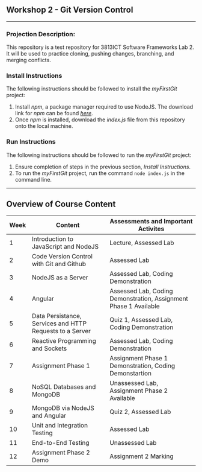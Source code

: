 ## Workshop 2 - Git Version Control
___

### Projection Description:

This repository is a test repository for 3813ICT Software Frameworks Lab 2. It will be used to practice cloning, pushing changes, branching, and merging conflicts.

### Install Instructions
The following instructions should be followed to install the _myFirstGit_ project:
1. Install _npm_, a package manager required to use NodeJS. The download link for _npm_ can be found *[here](https://www.npmjs.com/)*.
2. Once _npm_ is installed, download the _index.js_ file from this repository onto the local machine.

### Run Instructions

The following instructions should be followed to run the _myFirstGit_ project:
1. Ensure completion of steps in the previous section, _Install Instructions_.
2. To run the _myFirstGit_ project, run the command ``node index.js`` in the command line. 

___

## Overview of Course Content
| Week | Content | Assessments and Important Activites |
| ---- | ------- | ----------- |
| 1 | Introduction to JavaScript and NodeJS | Lecture, Assessed Lab |
| 2 | Code Version Control with Git and Github | Assessed Lab |
| 3 | NodeJS as a Server | Assessed Lab, Coding Demonstration |
| 4 | Angular | Assessed Lab, Coding Demonstration, Assignment Phase 1 Available |
| 5 | Data Persistance, Services and HTTP Requests to a Server | Quiz 1, Assessed Lab, Coding Demonstration |
| 6 | Reactive Programming and Sockets | Assessed Lab, Coding Demonstration |
| 7 | Assignment Phase 1 | Assignment Phase 1 Demonstration, Coding Demonstartion |
| 8 | NoSQL Databases and MongoDB | Unassessed Lab, Assignment Phase 2 Available | 
| 9 | MongoDB via NodeJS and Angular | Quiz 2, Assessed Lab |
| 10 | Unit and Integration Testing | Assessed Lab |
| 11 | End-to-End Testing | Unassessed Lab |
| 12 | Assignment Phase 2 Demo | Assignment 2 Marking | 
